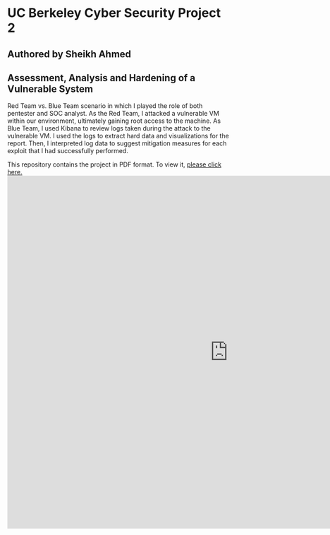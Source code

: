 # UC Berkeley Cyber Security Project 2
## Authored by Sheikh Ahmed
## Assessment, Analysis and Hardening of a Vulnerable System

Red Team vs. Blue Team scenario in which I played the role of both pentester and SOC analyst.
As the Red Team, I attacked a vulnerable VM within our environment, ultimately gaining root access to the machine. As Blue Team, I used Kibana to review logs taken during the attack to the vulnerable VM. I used the logs to extract hard data and visualizations for the report.
Then, I interpreted log data to suggest mitigation measures for each exploit that I had successfully performed.

This repository contains the project in PDF format. To view it, <a href="https://github.com/ekhtier/UCB-CS-Project2/blob/main/Project%202.pdf" target="_blank">please click here.</a> <embed src="https://github.com/ekhtier/UCB-CS-Project2/blob/main/Project%202.pdf" width="1000px" height="800px" />
